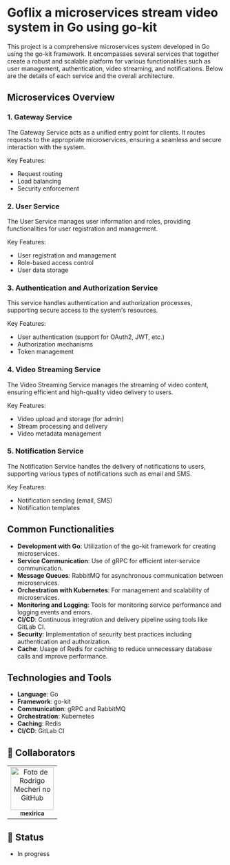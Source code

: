 
# Goflix a microservices stream video system in Go using go-kit

This project is a comprehensive microservices system developed in Go using the go-kit framework. It encompasses several services that together create a robust and scalable platform for various functionalities such as user management, authentication, video streaming, and notifications. Below are the details of each service and the overall architecture.

## Microservices Overview

### 1. Gateway Service

The Gateway Service acts as a unified entry point for clients. It routes requests to the appropriate microservices, ensuring a seamless and secure interaction with the system.

Key Features:
- Request routing
- Load balancing
- Security enforcement

### 2. User Service

The User Service manages user information and roles, providing functionalities for user registration and management.

Key Features:
- User registration and management
- Role-based access control
- User data storage

### 3. Authentication and Authorization Service

This service handles authentication and authorization processes, supporting secure access to the system's resources.

Key Features:
- User authentication (support for OAuth2, JWT, etc.)
- Authorization mechanisms
- Token management

### 4. Video Streaming Service

The Video Streaming Service manages the streaming of video content, ensuring efficient and high-quality video delivery to users.

Key Features:
- Video upload and storage (for admin)
- Stream processing and delivery
- Video metadata management

### 5. Notification Service

The Notification Service handles the delivery of notifications to users, supporting various types of notifications such as email and SMS.

Key Features:
- Notification sending (email, SMS)
- Notification templates

## Common Functionalities

- **Development with Go**: Utilization of the go-kit framework for creating microservices.
- **Service Communication**: Use of gRPC for efficient inter-service communication.
- **Message Queues**: RabbitMQ for asynchronous communication between microservices.
- **Orchestration with Kubernetes**: For management and scalability of microservices.
- **Monitoring and Logging**: Tools for monitoring service performance and logging events and errors.
- **CI/CD**: Continuous integration and delivery pipeline using tools like GitLab CI.
- **Security**: Implementation of security best practices including authentication and authorization.
- **Cache**: Usage of Redis for caching to reduce unnecessary database calls and improve performance.

## Technologies and Tools

- **Language**: Go
- **Framework**: go-kit
- **Communication**: gRPC and RabbitMQ
- **Orchestration**: Kubernetes
- **Caching**: Redis
- **CI/CD**: GitLab CI

## :handshake: Collaborators
<table>
  <tr>
    <td align="center">
      <a href="https://github.com/mexirica">
        <img src="https://avatars.githubusercontent.com/u/67772460?v=4" width="100px;" alt="Foto de Rodrigo Mecheri no GitHub"/><br>
        <sub>
          <b>mexirica</b>
        </sub>
      </a>
    </td>
  </tr>
</table>

## :dart: Status

* In progress
```
